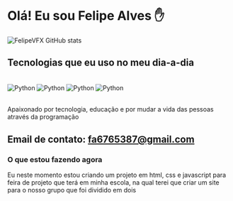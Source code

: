 # Olá! Eu sou Felipe Alves ✋

![FelipeVFX GitHub stats](https://github-readme-stats.vercel.app/api?username=Darknesshot&show_icons=true&theme=radical)

## Tecnologias que eu uso no meu dia-a-dia

<div style="display: inline_block"><br/>
  <img align="center" alt="Python" src="https://img.shields.io/badge/Python-3776AB?style=for-the-badge&logo=python&logoColor=white">
  <img align="center" alt="Python" src="https://img.shields.io/badge/HTML5-E34F26?style=for-the-badge&logo=html5&logoColor=white">
  <img align="center" alt="Python" src="https://img.shields.io/badge/CSS3-1572B6?style=for-the-badge&logo=css3&logoColor=white">
  <img align="center" alt="Python" src="https://img.shields.io/badge/JavaScript-323330?style=for-the-badge&logo=javascript&logoColor=F7DF1E">
</div><br/>

Apaixonado por tecnologia, educação e por mudar a vida das pessoas através da programação

## Email de contato: fa6765387@gmail.com

<h3>O que estou fazendo agora</h3>
<p>
  Eu neste momento estou criando um projeto em html, css e javascript para feira de projeto que terá em minha escola, na qual terei  que criar um site para o nosso grupo que foi dividido em dois
</p>
